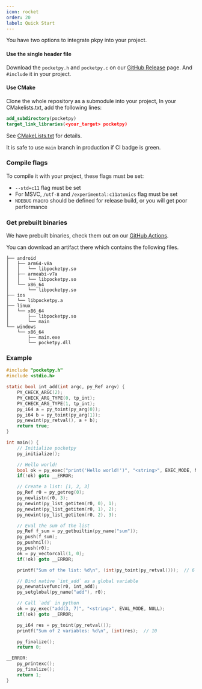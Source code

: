 ```yaml
---
icon: rocket
order: 20
label: Quick Start
---
```


You have two options to integrate pkpy into your project.

#### Use the single header file

Download the `pocketpy.h` and `pocketpy.c` on our [GitHub Release](https://github.com/pocketpy/pocketpy/releases) page.
And `#include` it in your project.

#### Use CMake

Clone the whole repository as a submodule into your project,
In your CMakelists.txt, add the following lines:

```cmake
add_subdirectory(pocketpy)
target_link_libraries(<your_target> pocketpy)
```

See [CMakeLists.txt](https://github.com/pocketpy/pocketpy/blob/main/CMakeLists.txt) for details.

It is safe to use `main` branch in production if CI badge is green.

### Compile flags

To compile it with your project, these flags must be set:

+ `--std=c11` flag must be set
+ For MSVC, `/utf-8` and `/experimental:c11atomics` flag must be set
+ `NDEBUG` macro should be defined for release build, or you will get poor performance

### Get prebuilt binaries

We have prebuilt binaries,
check them out on our [GitHub Actions](https://github.com/pocketpy/pocketpy/actions/workflows/main.yml).

You can download an artifact there which contains the following files.

```
├── android
│   ├── arm64-v8a
│   │   └── libpocketpy.so
│   ├── armeabi-v7a
│   │   └── libpocketpy.so
│   └── x86_64
│       └── libpocketpy.so
├── ios
│   └── libpocketpy.a
├── linux
│   └── x86_64
│       ├── libpocketpy.so
│       └── main
└── windows
    └── x86_64
        ├── main.exe
        └── pocketpy.dll
```

### Example

```c
#include "pocketpy.h"
#include <stdio.h>

static bool int_add(int argc, py_Ref argv) {
    PY_CHECK_ARGC(2);
    PY_CHECK_ARG_TYPE(0, tp_int);
    PY_CHECK_ARG_TYPE(1, tp_int);
    py_i64 a = py_toint(py_arg(0));
    py_i64 b = py_toint(py_arg(1));
    py_newint(py_retval(), a + b);
    return true;
}

int main() {
    // Initialize pocketpy
    py_initialize();

    // Hello world!
    bool ok = py_exec("print('Hello world!')", "<string>", EXEC_MODE, NULL);
    if(!ok) goto __ERROR;

    // Create a list: [1, 2, 3]
    py_Ref r0 = py_getreg(0);
    py_newlistn(r0, 3);
    py_newint(py_list_getitem(r0, 0), 1);
    py_newint(py_list_getitem(r0, 1), 2);
    py_newint(py_list_getitem(r0, 2), 3);

    // Eval the sum of the list
    py_Ref f_sum = py_getbuiltin(py_name("sum"));
    py_push(f_sum);
    py_pushnil();
    py_push(r0);
    ok = py_vectorcall(1, 0);
    if(!ok) goto __ERROR;

    printf("Sum of the list: %d\n", (int)py_toint(py_retval()));  // 6

    // Bind native `int_add` as a global variable
    py_newnativefunc(r0, int_add);
    py_setglobal(py_name("add"), r0);

    // Call `add` in python
    ok = py_exec("add(3, 7)", "<string>", EVAL_MODE, NULL);
    if(!ok) goto __ERROR;

    py_i64 res = py_toint(py_retval());
    printf("Sum of 2 variables: %d\n", (int)res);  // 10

    py_finalize();
    return 0;

__ERROR:
    py_printexc();
    py_finalize();
    return 1;
}
```
